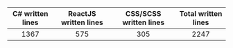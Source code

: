 
| C# written lines | ReactJS written lines | CSS/SCSS written lines | Total written lines | 
| :---: | :---: | :---: | :---: | 
| 1367 | 575 | 305 | 2247|